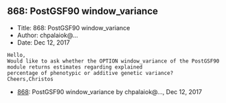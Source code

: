 ## 868: PostGSF90 window_variance

- Title: 868: PostGSF90 window_variance
- Author: chpalaiok@...
- Date: Dec 12, 2017
```
Hello,
Would like to ask whether the OPTION window_variance of the PostGSF90 module returns estimates regarding explained
percentage of phenotypic or additive genetic variance?
Cheers,Christos
```

- [868](0868.md): PostGSF90 window_variance by chpalaiok@..., Dec 12, 2017
